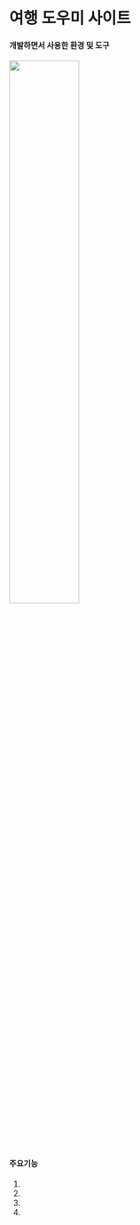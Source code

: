 # 여행 도우미 사이트

#### 개발하면서 사용한 환경 및 도구
<img src="https://user-images.githubusercontent.com/94040016/159264023-222900af-a306-4c79-bda4-300cfdf892c8.png" width="50%" height="50%"/>

#### 주요기능
1.
2.
3.
4.


